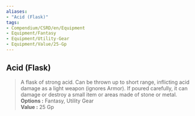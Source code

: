 ```yaml
---
aliases:
- "Acid (Flask)"
tags:
- Compendium/CSRD/en/Equipment
- Equipment/Fantasy
- Equipment/Utility-Gear
- Equipment/Value/25-Gp
---
```


  
## Acid (Flask)  
  
>A flask of strong acid. Can be thrown up to short range, inflicting acid damage as a light weapon (ignores Armor). If poured carefully, it can damage or destroy a small item or areas made of stone or metal.  
> **Options :** Fantasy, Utility Gear  
> **Value :** 25 Gp